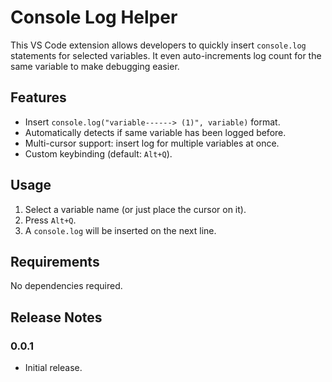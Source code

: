 # Console Log Helper

This VS Code extension allows developers to quickly insert `console.log` statements for selected variables. It even auto-increments log count for the same variable to make debugging easier.

## Features

- Insert `console.log("variable------> (1)", variable)` format.
- Automatically detects if same variable has been logged before.
- Multi-cursor support: insert log for multiple variables at once.
- Custom keybinding (default: `Alt+Q`).

## Usage

1. Select a variable name (or just place the cursor on it).
2. Press `Alt+Q`.
3. A `console.log` will be inserted on the next line.

## Requirements

No dependencies required.

## Release Notes

### 0.0.1

- Initial release.
